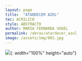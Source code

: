 ```yaml
---
layout: page
title:  "ATARDECER AZUL"
tec: ACRILICO
style: ABSTRACTO
author: MARIA FERNANDA VOGEL
permalink: /obras/atardecer_azul
image: /assets/img/001.jpg
---
```


![](/assets/img/001.jpg){: width="100%" height="auto"}

